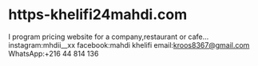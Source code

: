 # https-khelifi24mahdi.com
I program pricing website for a company,restaurant or cafe...
instagram:mhdii__xx
facebook:mahdi khelifi
email:kroos8367@gmail.com
WhatsApp:+216 44 814 136

